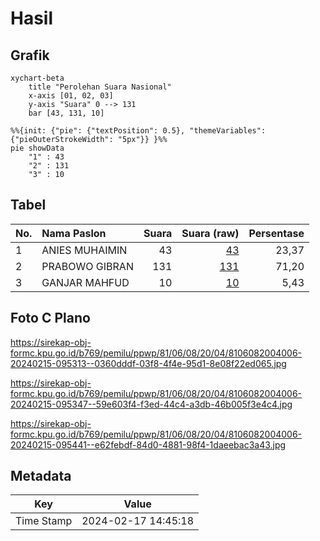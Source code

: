 # Hasil

## Grafik

```mermaid
xychart-beta
    title "Perolehan Suara Nasional"
    x-axis [01, 02, 03]
    y-axis "Suara" 0 --> 131
    bar [43, 131, 10]
```

```mermaid
%%{init: {"pie": {"textPosition": 0.5}, "themeVariables": {"pieOuterStrokeWidth": "5px"}} }%%
pie showData
    "1" : 43
    "2" : 131
    "3" : 10
```

## Tabel

| No. | Nama Paslon    | Suara | Suara (raw) | Persentase |
|:--- |:-------------- | -----:| -----------:| ----------:|
| 1   | ANIES MUHAIMIN | 43    | [43][p-1]   | 23,37      |
| 2   | PRABOWO GIBRAN | 131   | [131][p-2]  | 71,20      |
| 3   | GANJAR MAHFUD  | 10    | [10][p-3]   | 5,43       |


[p-1]: https://github.com/gigit-pemilu/pemilu-2024/blob/main/pilpres/hitung-suara/sub/81-maluku/sub/06-seram-bagian-barat/sub/08-huamual/sub/2004-iha/sub/006-tps/sub/paslon-1.txt
[p-2]: https://github.com/gigit-pemilu/pemilu-2024/blob/main/pilpres/hitung-suara/sub/81-maluku/sub/06-seram-bagian-barat/sub/08-huamual/sub/2004-iha/sub/006-tps/sub/paslon-2.txt
[p-3]: https://github.com/gigit-pemilu/pemilu-2024/blob/main/pilpres/hitung-suara/sub/81-maluku/sub/06-seram-bagian-barat/sub/08-huamual/sub/2004-iha/sub/006-tps/sub/paslon-3.txt

## Foto C Plano

https://sirekap-obj-formc.kpu.go.id/b769/pemilu/ppwp/81/06/08/20/04/8106082004006-20240215-095313--0360dddf-03f8-4f4e-95d1-8e08f22ed065.jpg

https://sirekap-obj-formc.kpu.go.id/b769/pemilu/ppwp/81/06/08/20/04/8106082004006-20240215-095347--59e603f4-f3ed-44c4-a3db-46b005f3e4c4.jpg

https://sirekap-obj-formc.kpu.go.id/b769/pemilu/ppwp/81/06/08/20/04/8106082004006-20240215-095441--e62febdf-84d0-4881-98f4-1daeebac3a43.jpg


## Metadata

| Key        | Value               |
| ---------- | ------------------- |
| Time Stamp | 2024-02-17 14:45:18 |



